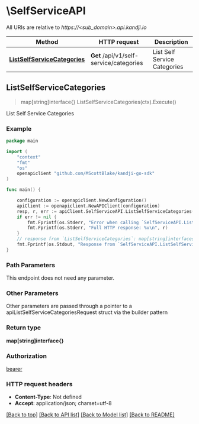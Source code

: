 # \SelfServiceAPI

All URIs are relative to *https://&lt;sub_domain&gt;.api.kandji.io*

Method | HTTP request | Description
------------- | ------------- | -------------
[**ListSelfServiceCategories**](SelfServiceAPI.md#ListSelfServiceCategories) | **Get** /api/v1/self-service/categories | List Self Service Categories



## ListSelfServiceCategories

> map[string]interface{} ListSelfServiceCategories(ctx).Execute()

List Self Service Categories



### Example

```go
package main

import (
	"context"
	"fmt"
	"os"
	openapiclient "github.com/MScottBlake/kandji-go-sdk"
)

func main() {

	configuration := openapiclient.NewConfiguration()
	apiClient := openapiclient.NewAPIClient(configuration)
	resp, r, err := apiClient.SelfServiceAPI.ListSelfServiceCategories(context.Background()).Execute()
	if err != nil {
		fmt.Fprintf(os.Stderr, "Error when calling `SelfServiceAPI.ListSelfServiceCategories``: %v\n", err)
		fmt.Fprintf(os.Stderr, "Full HTTP response: %v\n", r)
	}
	// response from `ListSelfServiceCategories`: map[string]interface{}
	fmt.Fprintf(os.Stdout, "Response from `SelfServiceAPI.ListSelfServiceCategories`: %v\n", resp)
}
```

### Path Parameters

This endpoint does not need any parameter.

### Other Parameters

Other parameters are passed through a pointer to a apiListSelfServiceCategoriesRequest struct via the builder pattern


### Return type

**map[string]interface{}**

### Authorization

[bearer](../README.md#bearer)

### HTTP request headers

- **Content-Type**: Not defined
- **Accept**: application/json; charset=utf-8

[[Back to top]](#) [[Back to API list]](../README.md#documentation-for-api-endpoints)
[[Back to Model list]](../README.md#documentation-for-models)
[[Back to README]](../README.md)


